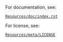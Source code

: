 For documentation, see: 

[`Resources/doc/index.rst`](https://github.com/jonathaningram/JbiBrowscapBundle/blob/master/Resources/doc/index.rst)

For license, see:

[`Resources/meta/LICENSE`](https://github.com/jonathaningram/JbiBrowscapBundle/blob/master/Resources/meta/LICENSE)